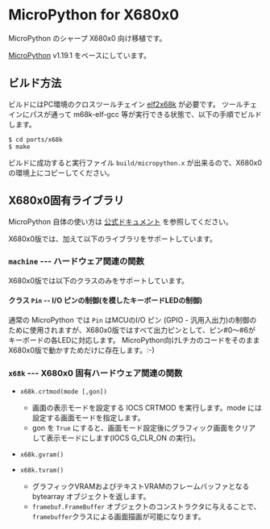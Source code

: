 # MicroPython for X680x0

MicroPython のシャープ X680x0 向け移植です。

[MicroPython](https://micropython.org/) v1.19.1 をベースにしています。

## ビルド方法

ビルドにはPC環境のクロスツールチェイン [elf2x68k](https://github.com/yunkya2/elf2x68k) が必要です。
ツールチェインにパスが通って m68k-elf-gcc 等が実行できる状態で、以下の手順でビルドします。

```
$ cd ports/x68k
$ make
```

ビルドに成功すると実行ファイル `build/micropython.x` が出来るので、X680x0 の環境上にコピーしてください。

## X680x0固有ライブラリ

MicroPython 自体の使い方は [公式ドキュメント](https://micropython-docs-ja.readthedocs.io/ja/v1.19.1ja/index.html) を参照してください。

X680x0版では、加えて以下のライブラリをサポートしています。

### `machine` --- ハードウェア関連の関数

X680x0版では以下のクラスのみをサポートしています。

#### クラス `Pin` -- I/O ピンの制御(を模したキーボードLEDの制御)

通常の MicroPython では `Pin` はMCUのI/O ピン (GPIO - 汎用入出力)の制御のために使用されますが、X680x0版ではすべて出力ピンとして、ピン#0～#6がキーボードの各LEDに対応します。
MicroPython向けLチカのコードをそのままX680x0版で動かすためだけに存在します。:-)

### `x68k` --- X680x0 固有ハードウェア関連の関数

* `x68k.crtmod(mode [,gon])`
  * 画面の表示モードを設定する IOCS CRTMOD を実行します。mode には設定する画面モードを指定します。
  * gon を `True` にすると、画面モード設定後にグラフィック画面をクリアして表示モードにします(IOCS G_CLR_ON の実行)。

* `x68k.gvram()`
* `x68k.tvram()`
  * グラフィックVRAMおよびテキストVRAMのフレームバッファとなる bytearray オブジェクトを返します。
  * `framebuf.FrameBuffer` オブジェクトのコンストラクタに与えることで、`framebuffer`クラスによる画面描画が可能になります。

